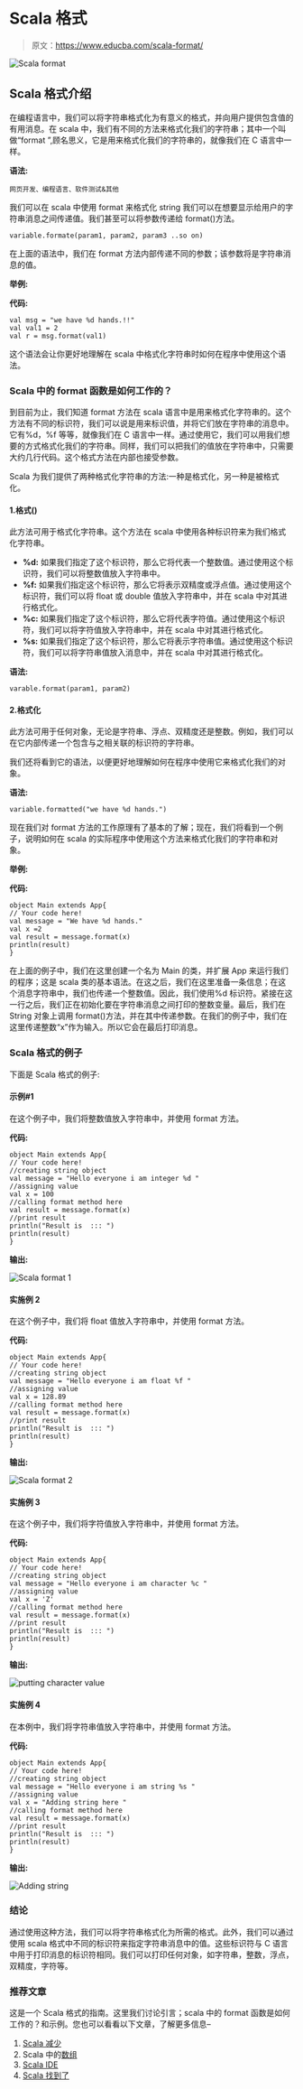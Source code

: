 # Scala 格式

> 原文：<https://www.educba.com/scala-format/>

![Scala format](img/98d3f3315244f3b6aa790f73ec3873cb.png)



## Scala 格式介绍

在编程语言中，我们可以将字符串格式化为有意义的格式，并向用户提供包含值的有用消息。在 scala 中，我们有不同的方法来格式化我们的字符串；其中一个叫做“format ”,顾名思义，它是用来格式化我们的字符串的，就像我们在 C 语言中一样。

**语法:**

<small>网页开发、编程语言、软件测试&其他</small>

我们可以在 scala 中使用 format 来格式化 string 我们可以在想要显示给用户的字符串消息之间传递值。我们甚至可以将参数传递给 format()方法。

```
variable.formate(param1, param2, param3 ..so on)
```

在上面的语法中，我们在 format 方法内部传递不同的参数；该参数将是字符串消息的值。

**举例:**

**代码:**

```
val msg = "we have %d hands.!!"
val val1 = 2
val r = msg.format(val1)
```

这个语法会让你更好地理解在 scala 中格式化字符串时如何在程序中使用这个语法。

### Scala 中的 format 函数是如何工作的？

到目前为止，我们知道 format 方法在 scala 语言中是用来格式化字符串的。这个方法有不同的标识符，我们可以说是用来标识值，并将它们放在字符串的消息中。它有%d，%f 等等，就像我们在 C 语言中一样。通过使用它，我们可以用我们想要的方式格式化我们的字符串。同样，我们可以把我们的值放在字符串中，只需要大约几行代码。这个格式方法在内部也接受参数。

Scala 为我们提供了两种格式化字符串的方法:一种是格式化，另一种是被格式化。

#### 1.格式()

此方法可用于格式化字符串。这个方法在 scala 中使用各种标识符来为我们格式化字符串。

*   **%d:** 如果我们指定了这个标识符，那么它将代表一个整数值。通过使用这个标识符，我们可以将整数值放入字符串中。
*   **%f:** 如果我们指定这个标识符，那么它将表示双精度或浮点值。通过使用这个标识符，我们可以将 float 或 double 值放入字符串中，并在 scala 中对其进行格式化。
*   **%c:** 如果我们指定了这个标识符，那么它将代表字符值。通过使用这个标识符，我们可以将字符值放入字符串中，并在 scala 中对其进行格式化。
*   **%s:** 如果我们指定了这个标识符，那么它将表示字符串值。通过使用这个标识符，我们可以将字符串值放入消息中，并在 scala 中对其进行格式化。

**语法:**

```
varable.format(param1, param2)
```

#### 2.格式化

此方法可用于任何对象，无论是字符串、浮点、双精度还是整数。例如，我们可以在它内部传递一个包含与之相关联的标识符的字符串。

我们还将看到它的语法，以便更好地理解如何在程序中使用它来格式化我们的对象。

**语法:**

`variable.formatted("we have %d hands.")`

现在我们对 format 方法的工作原理有了基本的了解；现在，我们将看到一个例子，说明如何在 scala 的实际程序中使用这个方法来格式化我们的字符串和对象。

**举例:**

**代码:**

```
object Main extends App{
// Your code here!
val message = "We have %d hands."
val x =2
val result = message.format(x)
println(result)
}
```

在上面的例子中，我们在这里创建一个名为 Main 的类，并扩展 App 来运行我们的程序；这是 scala 类的基本语法。在这之后，我们在这里准备一条信息；在这个消息字符串中，我们也传递一个整数值。因此，我们使用%d 标识符。紧接在这一行之后，我们正在初始化要在字符串消息之间打印的整数变量。最后，我们在 String 对象上调用 format()方法，并在其中传递参数。在我们的例子中，我们在这里传递整数“x”作为输入。所以它会在最后打印消息。

### Scala 格式的例子

下面是 Scala 格式的例子:

#### 示例#1

在这个例子中，我们将整数值放入字符串中，并使用 format 方法。

**代码:**

```
object Main extends App{
// Your code here!
//creating string object
val message = "Hello everyone i am integer %d "
//assigning value
val x = 100
//calling format method here
val result = message.format(x)
//print result
println("Result is  ::: ")
println(result)
}
```

**输出:**

![Scala format 1](img/5fa1bd89206b838691c45fca1d1dd6b3.png)



#### 实施例 2

在这个例子中，我们将 float 值放入字符串中，并使用 format 方法。

**代码:**

```
object Main extends App{
// Your code here!
//creating string object
val message = "Hello everyone i am float %f "
//assigning value
val x = 128.89
//calling format method here
val result = message.format(x)
//print result
println("Result is  ::: ")
println(result)
}
```

**输出:**

![Scala format 2](img/e884f82684d961b141a4306419a7e93f.png)



#### 实施例 3

在这个例子中，我们将字符值放入字符串中，并使用 format 方法。

**代码:**

```
object Main extends App{
// Your code here!
//creating string object
val message = "Hello everyone i am character %c "
//assigning value
val x = 'Z'
//calling format method here
val result = message.format(x)
//print result
println("Result is  ::: ")
println(result)
}
```

**输出:**

![putting character value](img/583b31cfe778fc3029dfe46f7ac7232f.png)



#### 实施例 4

在本例中，我们将字符串值放入字符串中，并使用 format 方法。

**代码:**

```
object Main extends App{
// Your code here!
//creating string object
val message = "Hello everyone i am string %s "
//assigning value
val x = "Adding string here "
//calling format method here
val result = message.format(x)
//print result
println("Result is  ::: ")
println(result)
}
```

**输出:**

![Adding string](img/e05d058d97bd93c4907879b9040d5c85.png)



### 结论

通过使用这种方法，我们可以将字符串格式化为所需的格式。此外，我们可以通过使用 scala 格式中不同的标识符来指定字符串消息中的值。这些标识符与 C 语言中用于打印消息的标识符相同。我们可以打印任何对象，如字符串，整数，浮点，双精度，字符等。

### 推荐文章

这是一个 Scala 格式的指南。这里我们讨论引言；scala 中的 format 函数是如何工作的？和示例。您也可以看看以下文章，了解更多信息–

1.  [Scala 减少](https://www.educba.com/scala-reduce/)
2.  Scala 中的[数组](https://www.educba.com/array-in-scala/)
3.  [Scala IDE](https://www.educba.com/scala-ide/)
4.  [Scala 找到了](https://www.educba.com/scala-finds/)






